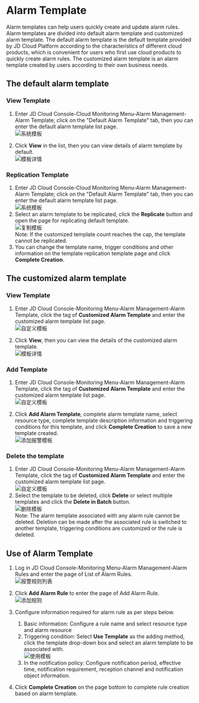 # Alarm Template
Alarm templates can help users quickly create and update alarm rules. Alarm templates are divided into default alarm template and customized alarm template. The default alarm template is the default template provided by JD Cloud Platform according to the characteristics of different cloud products, which is convenient for users who first use cloud products to quickly create alarm rules. The customized alarm template is an alarm template created by users according to their own business needs.

## The default alarm template  
### View Template
1. 	Enter JD Cloud Console-Cloud Monitoring Menu-Alarm Management-Alarm Template; click on the "Default Alarm Template" tab, then you can enter the default alarm template list page.  
![系统模板](../../../../../image/Cloud-Monitor/9-mb-xt.png)  

2. Click **View** in the list, then you can view details of alarm template by default.  
![模板详情](../../../../../image/Cloud-Monitor/9-mb-xq.png)
### Replication Template
1. 	Enter JD Cloud Console-Cloud Monitoring Menu-Alarm Management-Alarm Template; click on the "Default Alarm Template" tab, then you can enter the default alarm template list page.  
![系统模板](../../../../../image/Cloud-Monitor/9-mb-xt.png)  
2. 	Select an alarm template to be replicated, click the **Replicate** button and open the page for replicating default template.  
![复制模板](../../../../../image/Cloud-Monitor/12-fzmb.png)  
Note: If the customized template count reaches the cap, the template cannot be replicated.
3. 	You can change the template name, trigger conditions and other information on the template replication template page and click **Complete Creation**.


## The customized alarm template  
### View Template
1. Enter JD Cloud Console-Monitoring Menu-Alarm Management-Alarm Template, click the tag of **Customized Alarm Template** and enter the customized alarm template list page.  
![自定义模板](../../../../../image/Cloud-Monitor/9-mb-zdy-0.png)  

2. Click **View**, then you can view the details of the customized alarm template.  
![模板详情](../../../../../image/Cloud-Monitor/9-mb-zdy-xq.png)

### Add Template
1. Enter JD Cloud Console-Monitoring Menu-Alarm Management-Alarm Template, click the tag of **Customized Alarm Template** and enter the customized alarm template list page.  
![自定义模板](../../../../../image/Cloud-Monitor/9-mb-zdy.png)  

2. Click **Add Alarm Template**, complete alarm template name, select resource type, complete template description information and triggering conditions for this template, and click **Complete Creation** to save a new template created.  
![添加报警模板](../../../../../image/Cloud-Monitor/9-mb-zdy-tj.png)  

### Delete the template
1. Enter JD Cloud Console-Monitoring Menu-Alarm Management-Alarm Template, click the tag of **Customized Alarm Template** and enter the customized alarm template list page.  
![自定义模板](../../../../../image/Cloud-Monitor/9-mb-zdy-0.png)  
2. Select the template to be deleted, click **Delete** or select multiple templates and click the **Delete in Batch** button.  
![删除模板](../../../../../image/Cloud-Monitor/9-mb-zdy-sc.png)  
Note: The alarm template associated with any alarm rule cannot be deleted. Deletion can be made after the associated rule is switched to another template, triggering conditions are customized or the rule is deleted.




## Use of Alarm Template  
1. Log in JD Cloud Console-Monitoring Menu-Alarm Management-Alarm Rules and enter the page of List of Alarm Rules.  
![报警规则列表](../../../../../image/Cloud-Monitor/8-qbbj.png)
2. Click **Add Alarm Rule** to enter the page of Add Alarm Rule.  
![添加规则](../../../../../image/Cloud-Monitor/7-zybjgz-tj.png)
3. Configure information required for alarm rule as per steps below.  
    1) Basic information: Configure a rule name and select resource type and alarm resource  
    2) Triggering condition: Select **Use Template** as the adding method, click the template drop-down box and select an alarm template to be associated with.  
    ![使用模板](../../../../../image/Cloud-Monitor/10-bjgz-tj-mb.png)  
    3) In the notification policy: Configure notification period, effective time, notification requirement, reception channel and notification object information.
    
4. Click **Complete Creation** on the page bottom to complete rule creation based on alarm template.




